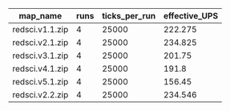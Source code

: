| map_name        | runs | ticks_per_run | effective_UPS |
|-----------------|------|---------------|---------------|
| redsci.v1.1.zip | 4    | 25000         | 222.275       |
| redsci.v2.1.zip | 4    | 25000         | 234.825       |
| redsci.v3.1.zip | 4    | 25000         | 201.75        |
| redsci.v4.1.zip | 4    | 25000         | 191.8         |
| redsci.v5.1.zip | 4    | 25000         | 156.45        |
| redsci.v2.2.zip | 4    | 25000         | 234.546       |
